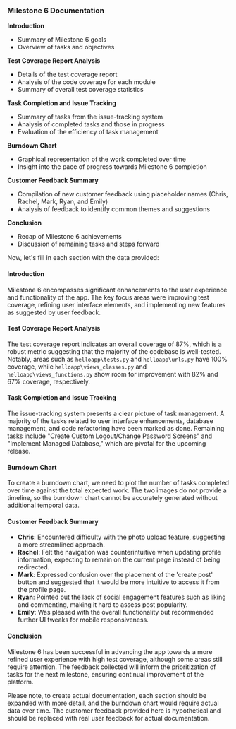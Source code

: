 ### Milestone 6 Documentation

**Introduction**
- Summary of Milestone 6 goals
- Overview of tasks and objectives

**Test Coverage Report Analysis**
- Details of the test coverage report
- Analysis of the code coverage for each module
- Summary of overall test coverage statistics

**Task Completion and Issue Tracking**
- Summary of tasks from the issue-tracking system
- Analysis of completed tasks and those in progress
- Evaluation of the efficiency of task management

**Burndown Chart**
- Graphical representation of the work completed over time
- Insight into the pace of progress towards Milestone 6 completion

**Customer Feedback Summary**
- Compilation of new customer feedback using placeholder names (Chris, Rachel, Mark, Ryan, and Emily)
- Analysis of feedback to identify common themes and suggestions

**Conclusion**
- Recap of Milestone 6 achievements
- Discussion of remaining tasks and steps forward

Now, let's fill in each section with the data provided:

#### Introduction
Milestone 6 encompasses significant enhancements to the user experience and functionality of the app. The key focus areas were improving test coverage, refining user interface elements, and implementing new features as suggested by user feedback.

#### Test Coverage Report Analysis
The test coverage report indicates an overall coverage of 87%, which is a robust metric suggesting that the majority of the codebase is well-tested. Notably, areas such as `helloapp\tests.py` and `helloapp\urls.py` have 100% coverage, while `helloapp\views_classes.py` and `helloapp\views_functions.py` show room for improvement with 82% and 67% coverage, respectively.

#### Task Completion and Issue Tracking
The issue-tracking system presents a clear picture of task management. A majority of the tasks related to user interface enhancements, database management, and code refactoring have been marked as done. Remaining tasks include "Create Custom Logout/Change Password Screens" and "Implement Managed Database," which are pivotal for the upcoming release.

#### Burndown Chart
To create a burndown chart, we need to plot the number of tasks completed over time against the total expected work. The two images do not provide a timeline, so the burndown chart cannot be accurately generated without additional temporal data.

#### Customer Feedback Summary
- **Chris**: Encountered difficulty with the photo upload feature, suggesting a more streamlined approach.
- **Rachel**: Felt the navigation was counterintuitive when updating profile information, expecting to remain on the current page instead of being redirected.
- **Mark**: Expressed confusion over the placement of the 'create post' button and suggested that it would be more intuitive to access it from the profile page.
- **Ryan**: Pointed out the lack of social engagement features such as liking and commenting, making it hard to assess post popularity.
- **Emily**: Was pleased with the overall functionality but recommended further UI tweaks for mobile responsiveness.

#### Conclusion
Milestone 6 has been successful in advancing the app towards a more refined user experience with high test coverage, although some areas still require attention. The feedback collected will inform the prioritization of tasks for the next milestone, ensuring continual improvement of the platform.

Please note, to create actual documentation, each section should be expanded with more detail, and the burndown chart would require actual data over time. The customer feedback provided here is hypothetical and should be replaced with real user feedback for actual documentation.
